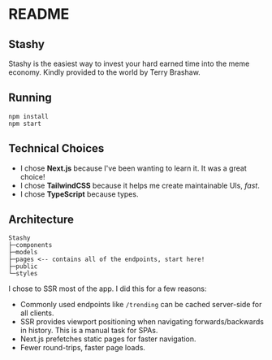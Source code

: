 # README

## Stashy

Stashy is the easiest way to invest your hard earned time into the meme economy. Kindly provided to the world by Terry Brashaw.

## Running

```terminal
npm install
npm start
```

## Technical Choices

- I chose **Next.js** because I've been wanting to learn it. It was a great choice!
- I chose **TailwindCSS** because it helps me create maintainable UIs, _fast_.
- I chose **TypeScript** because types.

## Architecture

```
Stashy
├─components
├─models
├─pages <-- contains all of the endpoints, start here!
├─public
└─styles
```

I chose to SSR most of the app. I did this for a few reasons:

- Commonly used endpoints like `/trending` can be cached server-side for all clients.
- SSR provides viewport positioning when navigating forwards/backwards in history. This is a manual task for SPAs.
- Next.js prefetches static pages for faster navigation.
- Fewer round-trips, faster page loads.
